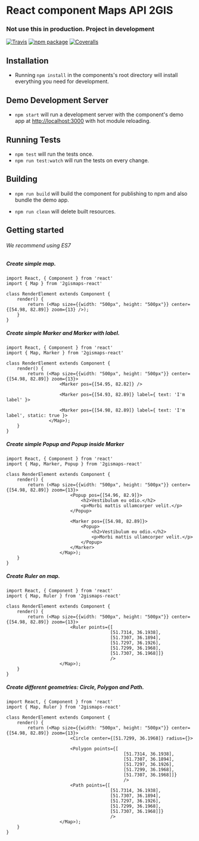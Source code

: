 # React component Maps API 2GIS
### Not use this in production. Project in development

[![Travis][build-badge]][build]
[![npm package][npm-badge]][npm]
[![Coveralls][coveralls-badge]][coveralls]

## Installation

* Running `npm install` in the components's root directory will install everything you need for development.

## Demo Development Server

* `npm start` will run a development server with the component's demo app at [http://localhost:3000](http://localhost:3000) with hot module reloading.

## Running Tests

* `npm test` will run the tests once.
* `npm run test:watch` will run the tests on every change.

## Building

* `npm run build` will build the component for publishing to npm and also bundle the demo app.

* `npm run clean` will delete built resources.

[build-badge]: https://img.shields.io/travis/2gis/2gismaps-react/master.svg?style=flat-square
[build]: https://travis-ci.org/2gis/2gismaps-react

[npm-badge]: https://img.shields.io/npm/v/2gismaps-react.svg?style=flat-square
[npm]: https://www.npmjs.org/package/2gismaps-react

[coveralls-badge]: https://img.shields.io/coveralls/2gis/2gismaps-react/master.svg?style=flat-square
[coveralls]: https://coveralls.io/github/2gis/2gismaps-react


## Getting started
###### We recommend using ES7

##### Create simple map.
```
import React, { Component } from 'react'
import { Map } from '2gismaps-react'

class RenderElement extends Component {
    render() {
        return (<Map size={{width: "500px", height: "500px"}} center={[54.98, 82.89]} zoom={13} />);
    }
}

```

##### Create simple Marker and Marker with label.
```
import React, { Component } from 'react'
import { Map, Marker } from '2gismaps-react'

class RenderElement extends Component {
    render() {
        return (<Map size={{width: "500px", height: "500px"}} center={[54.98, 82.89]} zoom={13}>
                    <Marker pos={[54.95, 82.82]} />
                            
                    <Marker pos={[54.93, 82.89]} label={ text: 'I'm label' }>
                    
                    <Marker pos={[54.98, 82.89]} label={ text: 'I'm label', static: true }>
                </Map>);
    }
}

```

##### Create simple Popup and Popup inside Marker
```
import React, { Component } from 'react'
import { Map, Marker, Popup } from '2gismaps-react'

class RenderElement extends Component {
    render() {
        return (<Map size={{width: "500px", height: "500px"}} center={[54.98, 82.89]} zoom={13}>
                        <Popup pos={[54.96, 82.9]}>
                            <h2>Vestibulum eu odio.</h2>
                            <p>Morbi mattis ullamcorper velit.</p>
                        </Popup>
                        
                        <Marker pos={[54.98, 82.89]}>
                            <Popup>
                                <h2>Vestibulum eu odio.</h2>
                                <p>Morbi mattis ullamcorper velit.</p>
                            </Popup>
                        </Marker>
                    </Map>);
    }
}

```

##### Create Ruler on map.
```
import React, { Component } from 'react'
import { Map, Ruler } from '2gismaps-react'

class RenderElement extends Component {
    render() {
        return (<Map size={{width: "500px", height: "500px"}} center={[54.98, 82.89]} zoom={13}>
                        <Ruler points={[
                                       [51.7314, 36.1938],
                                       [51.7307, 36.1894],
                                       [51.7297, 36.1926],
                                       [51.7299, 36.1968],
                                       [51.7307, 36.1968]]}
                                       />
                    </Map>);
    }
}

```

##### Create different geometries: Circle, Polygon and Path.
```
import React, { Component } from 'react'
import { Map, Ruler } from '2gismaps-react'

class RenderElement extends Component {
    render() {
        return (<Map size={{width: "500px", height: "500px"}} center={[54.98, 82.89]} zoom={13}>
                        <Circle center={[51.7299, 36.1968]} radius={}>
                        
                        <Polygon points={[
                                            [51.7314, 36.1938],
                                            [51.7307, 36.1894],
                                            [51.7297, 36.1926],
                                            [51.7299, 36.1968],
                                            [51.7307, 36.1968]]}
                                            />
                        <Path points={[
                                       [51.7314, 36.1938],
                                       [51.7307, 36.1894],
                                       [51.7297, 36.1926],
                                       [51.7299, 36.1968],
                                       [51.7307, 36.1968]]}
                                       />
                    </Map>);
    }
}

```
